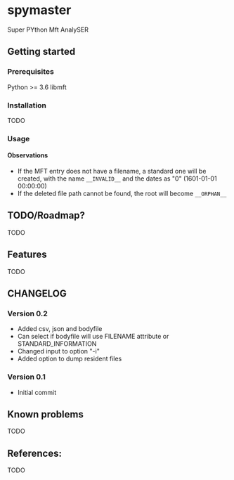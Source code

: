 # spymaster
Super PYthon Mft AnalySER

## Getting started

### Prerequisites

Python >= 3.6
libmft

### Installation

TODO

### Usage

#### Observations

- If the MFT entry does not have a filename, a standard one will be created,
  with the name `__INVALID__` and the dates as "0" (1601-01-01 00:00:00)
- If the deleted file path cannot be found, the root will become `__ORPHAN__`

## TODO/Roadmap?

TODO

## Features

TODO

## CHANGELOG

### Version 0.2

- Added csv, json and bodyfile
- Can select if bodyfile will use FILENAME attribute or STANDARD_INFORMATION
- Changed input to option "-i"
- Added option to dump resident files

### Version 0.1

- Initial commit

## Known problems

TODO

## References:

TODO

